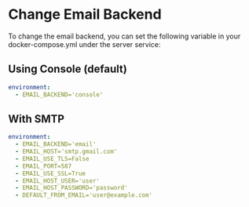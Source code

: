 # Change Email Backend

To change the email backend, you can set the following variable in your docker-compose.yml under the server service:

## Using Console (default)

```yaml
environment:
  - EMAIL_BACKEND='console'
```

## With SMTP

```yaml
environment:
  - EMAIL_BACKEND='email'
  - EMAIL_HOST='smtp.gmail.com'
  - EMAIL_USE_TLS=False
  - EMAIL_PORT=587
  - EMAIL_USE_SSL=True
  - EMAIL_HOST_USER='user'
  - EMAIL_HOST_PASSWORD='password'
  - DEFAULT_FROM_EMAIL='user@example.com'
```
